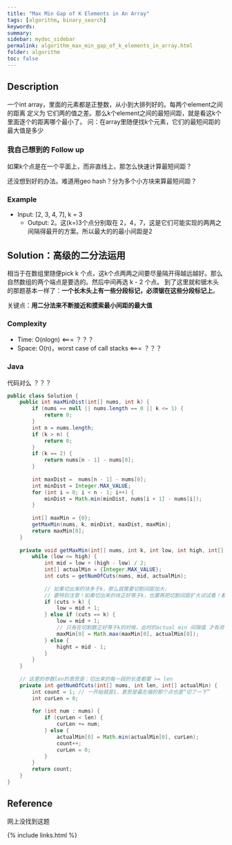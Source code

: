 ```yaml
---
title: "Max Min Gap of K Elements in An Array"
tags: [algorithm, binary_search]
keywords:
summary:
sidebar: mydoc_sidebar
permalink: algorithm_max_min_gap_of_k_elements_in_array.html
folder: algorithm
toc: false
---
```


## Description
一个int array，里面的元素都是正整数，从小到大排列好的。每两个element之间的距离 定义为 它们两的值之差。那么k个element之间的最短间距，就是看这k个里面逐个的距离哪个最小了。
问：在array里随便找k个元素，它们的最短间距的最大值是多少

### 我自己想到的 Follow up
如果k个点是在一个平面上，而非直线上，那怎么快速计算最短间距？

还没想到好的办法。难道用geo hash？分为多个小方块来算最短间距？

### Example
* Input: [2, 3, 4, 7], k = 3
  * Output: 2。这(k=)3个点分别取在 2，4，7，这是它们可能实现的两两之间隔得最开的方案。所以最大的的最小间距是2

## Solution：高级的二分法运用
相当于在数组里随便pick k 个点，这k个点两两之间要尽量隔开得越远越好。那么自然数组的两个端点是要选的。然后中间再选 k - 2 个点。
到了这里就和锯木头的那题基本一样了：**一个长木头上有一些分段标记，必须锯在这些分段标记上**。

关键点：**用二分法来不断接近和摸索最小间距的最大值**

### Complexity
* Time: O(nlogn) <=== ？？？
* Space: O(n)，worst case of call stacks <=== ？？？

### Java
代码对么 ？？？
```java
public class Solution {
    public int maxMinDist(int[] nums, int k) {
        if (nums == null || nums.length == 0 || k <= 1) {
            return 0;
        }
        int n = nums.length;
        if (k > n) {
            return 0;
        }
        if (k == 2) {
            return nums[n - 1] - nums[0];
        }
        
        int maxDist =  nums[n - 1] - nums[0];
        int minDist = Integer.MAX_VALUE;
        for (int i = 0; i < n - 1; i++) {
            minDist = Math.min(minDist, nums[i + 1] - nums[i]);
        }
        
        int[] maxMin = {0};
        getMaxMin(nums, k, minDist, maxDist, maxMin);
        return maxMin[0];
    }
    
    private void getMaxMin(int[] nums, int k, int low, int high, int[] maxMin) {
        while (low <= high) {
            int mid = low + (high - low) / 2;
            int[] actualMin = {Integer.MAX_VALUE};
            int cuts = getNumOfCuts(nums, mid, actualMin);
            
            // 如果切出来的块多于k，那么就需要切割间距加大，
            // 要特别注意！如果切出来的块正好等于k，也要再把切割间距扩大试试看！看能否还是正好切出k块！！
            if (cuts > k) {
                low = mid + 1;
            } else if (cuts == k) {
                low = mid + 1;
                // 只有在切割数正好等于k的时候，此时的actual min 间隔值 才有资格和 maxMin 相比较！
                maxMin[0] = Math.max(maxMin[0], actualMin[0]);
            } else {
                hight = mid - 1;
            }
        }
    }
    
    // 这里的参数len的意思是：切出来的每一段的长度都要 >= len
    private int getNumOfCuts(int[] nums, int len, int[] actualMin) {
        int count = 1; // 一开始就是1，意思是最左端的那个点也是“切了一下”
        int curLen = 0;
        
        for (int num : nums) {
            if (curLen < len) {
                curLen += num;
            } else {
                actualMin[0] = Math.min(actualMin[0], curLen);
                count++;
                curLen = 0;
            }
        }
        return count;
    }
}
```

## Reference
网上没找到这题

{% include links.html %}
